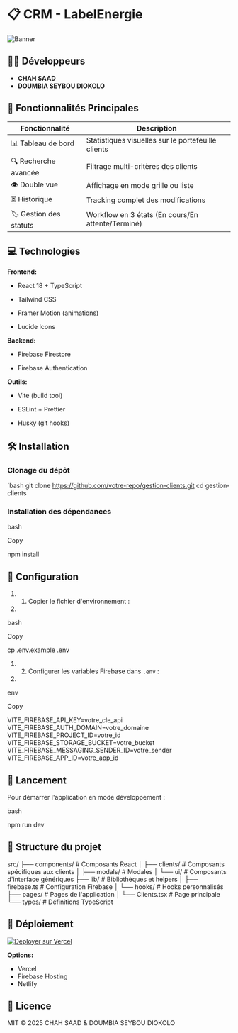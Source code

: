 # 📋 CRM - LabelEnergie

![Banner](https://labelenergie.fr/logo.jpg) <!-- Ajoutez une bannière réelle ici -->

## 👨‍💻 Développeurs
- **CHAH SAAD**
- **DOUMBIA SEYBOU DIOKOLO**

## 🚀 Fonctionnalités Principales
| Fonctionnalité | Description |
|---------------|-------------|
| 📊 Tableau de bord | Statistiques visuelles sur le portefeuille clients |
| 🔍 Recherche avancée | Filtrage multi-critères des clients |
| 👁️ Double vue | Affichage en mode grille ou liste |
| ⏳ Historique | Tracking complet des modifications |
| 🏷️ Gestion des statuts | Workflow en 3 états (En cours/En attente/Terminé) |


💻 Technologies
---------------

**Frontend:**

*   React 18 + TypeScript
    
*   Tailwind CSS
    
*   Framer Motion (animations)
    
*   Lucide Icons
    

**Backend:**

*   Firebase Firestore
    
*   Firebase Authentication
    

**Outils:**

*   Vite (build tool)
    
*   ESLint + Prettier
    
*   Husky (git hooks)

## 🛠️ Installation

### Clonage du dépôt
\`bash
git clone https://github.com/votre-repo/gestion-clients.git
cd gestion-clients

### Installation des dépendances

bash

Copy

npm install

## 🔧 Configuration

1. 1.  Copier le fichier d'environnement :
1.     

bash

Copy

cp .env.example .env

1. 2.  Configurer les variables Firebase dans `.env` :
1.     

env

Copy

VITE\_FIREBASE\_API\_KEY=votre\_cle\_api
VITE\_FIREBASE\_AUTH\_DOMAIN=votre\_domaine
VITE\_FIREBASE\_PROJECT\_ID=votre\_id
VITE\_FIREBASE\_STORAGE\_BUCKET=votre\_bucket
VITE\_FIREBASE\_MESSAGING\_SENDER\_ID=votre\_sender
VITE\_FIREBASE\_APP\_ID=votre\_app\_id

## 🚀 Lancement

Pour démarrer l'application en mode développement :

bash


npm run dev

## 📂 Structure du projet


src/
├── components/          # Composants React
│   ├── clients/        # Composants spécifiques aux clients
│   ├── modals/         # Modales
│   └── ui/             # Composants d'interface génériques
├── lib/                # Bibliothèques et helpers
│   ├── firebase.ts     # Configuration Firebase
│   └── hooks/          # Hooks personnalisés
├── pages/              # Pages de l'application
│   └── Clients.tsx     # Page principale
└── types/              # Définitions TypeScript
## 🚀 Déploiement

[![Déployer sur Vercel](https://vercel.com/button)](https://vercel.com/new)

**Options:**

*   Vercel
*   Firebase Hosting
*   Netlify


## 📜 Licence

MIT © 2025 CHAH SAAD & DOUMBIA SEYBOU DIOKOLO
